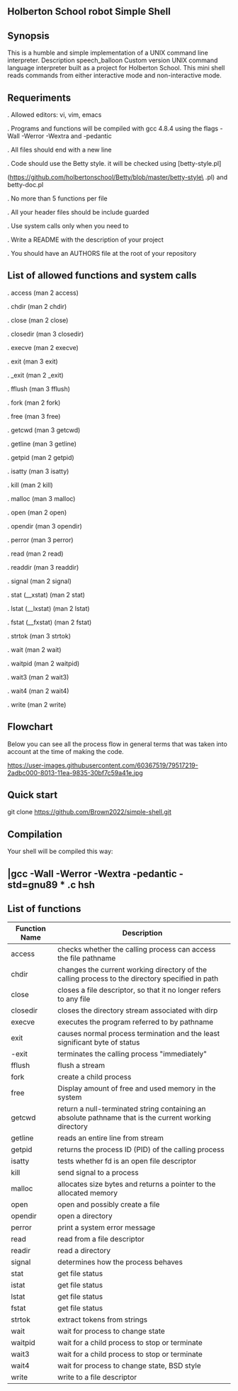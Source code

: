 Holberton School robot Simple Shell
-----------------------------------
Synopsis
--------
This is a humble and simple implementation of a UNIX command line interpreter.
Description speech_balloon
Custom version UNIX command language interpreter built as a project for Holberton School. This mini shell reads commands from either interactive mode and non-interactive mode.

Requeriments 
------------
. Allowed editors: vi, vim, emacs

. Programs and functions will be compiled with gcc 4.8.4 using the flags -Wall -Werror -Wextra and -pedantic

. All files should end with a new line

. Code should use the Betty style. it will be checked using [betty-style.pl]

 (https://github.com/holbertonschool/Betty/blob/master/betty-style\ .pl) and betty-doc.pl

. No more than 5 functions per file

. All your header files should be include guarded

. Use system calls only when you need to

. Write a README with the description of your project

. You should have an AUTHORS file at the root of your repository

List of allowed functions and system calls
-------------------------------------------
. access     (man 2 access)

. chdir       (man 2 chdir)

. close       (man 2 close)

. closedir (man 3 closedir)

. execve     (man 2 execve)

. exit         (man 3 exit)

. _exit       (man 2 _exit)

. fflush     (man 3 fflush)

. fork         (man 2 fork)

. free         (man 3 free)

. getcwd     (man 3 getcwd)

. getline   (man 3 getline)

. getpid     (man 2 getpid)

. isatty     (man 3 isatty)

. kill         (man 2 kill)

. malloc     (man 3 malloc)

. open         (man 2 open)

. opendir   (man 3 opendir)

. perror     (man 3 perror)

. read         (man 2 read)

. readdir   (man 3 readdir)

. signal     (man 2 signal)

. stat (__xstat) (man 2 stat)

. lstat (__lxstat) (man 2 lstat)

. fstat (__fxstat) (man 2 fstat)

. strtok     (man 3 strtok)

. wait         (man 2 wait)

. waitpid   (man 2 waitpid)

. wait3       (man 2 wait3)

. wait4       (man 2 wait4)

. write       (man 2 write)

Flowchart
---------
Below you can see all the process flow in general terms that was taken into account at the time of making the code.

https://user-images.githubusercontent.com/60367519/79517219-2adbc000-8013-11ea-9835-30bf7c59a41e.jpg


Quick start 
-----------
git clone https://github.com/Brown2022/simple-shell.git

Compilation 
-----------
Your shell will be compiled this way:

|gcc -Wall -Werror -Wextra -pedantic -std=gnu89  * .c hsh 
----------------------------------------------------------

List of functions
-----------------

|Function Name| Description|
|-------------|--------------|
|access| checks whether the calling process can access the file pathname|
|chdir| changes the current working directory of the calling process to the directory specified in path|
|close|  closes a file descriptor, so that it no longer refers to any file|
|closedir|  closes the directory stream associated with dirp|
|execve|  executes the program referred to by pathname|
|exit|  causes normal process termination and the least significant byte of status
|-exit|  terminates the calling process "immediately"|
|fflush|  flush a stream|
|fork|  create a child process|
|free|  Display amount of free and used memory in the system|
|getcwd|  return a null-terminated string containing an absolute pathname that is the current working directory|
|getline|  reads an entire line from stream|
|getpid|  returns the process ID (PID) of the calling process|
|isatty|  tests whether fd is an open file descriptor|
|kill|  send signal to a process|
|malloc|  allocates size bytes and returns a pointer to the allocated memory|
|open|  open and possibly create a file|
|opendir|  open a directory|
|perror|  print a system error message|
|read|  read from a file descriptor|
|readir|  read a directory|
|signal|  determines how the process behaves|
|stat|  get file status|
|istat|  get file status|
|lstat|  get file status|
|fstat|  get file status|
|strtok|  extract tokens from strings|
|wait|  wait for process to change state|
|waitpid|  wait for a child process to stop or terminate|
|wait3|  wait for a child process to stop or terminate|
|wait4|  wait for process to change state, BSD style
|write|  write to a file descriptor|
	
